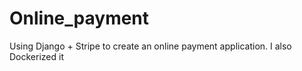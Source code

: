 # Online_payment
Using Django + Stripe to create an online payment application. I also Dockerized it
